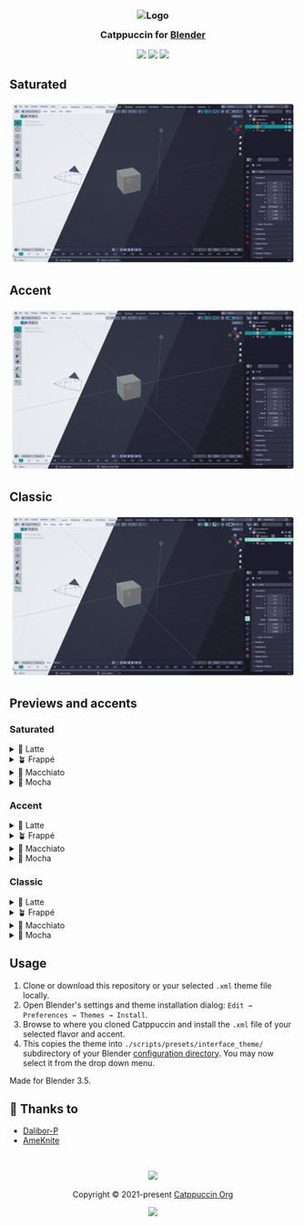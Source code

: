 <h3 align="center">
    <img src="https://raw.githubusercontent.com/catppuccin/catppuccin/main/assets/logos/exports/1544x1544_circle.png" width="100" alt="Logo"/><br/>
    <img src="https://raw.githubusercontent.com/catppuccin/catppuccin/main/assets/misc/transparent.png" height="30" width="0px"/>
    Catppuccin for <a href="https://www.blender.org/">Blender</a>
    <img src="https://raw.githubusercontent.com/catppuccin/catppuccin/main/assets/misc/transparent.png" height="30" width="0px"/>
</h3>

<p align="center">
    <a href="https://github.com/ameknite/blender/stargazers"><img src="https://img.shields.io/github/stars/ameknite/blender?colorA=363a4f&colorB=b7bdf8&style=for-the-badge"></a>
    <a href="https://github.com/ameknite/blender/issues"><img src="https://img.shields.io/github/issues/ameknite/blender?colorA=363a4f&colorB=f5a97f&style=for-the-badge"></a>
    <a href="https://github.com/ameknite/blender/contributors"><img src="https://img.shields.io/github/contributors/ameknite/blender?colorA=363a4f&colorB=a6da95&style=for-the-badge"></a>
</p>

## Saturated

<p align="center">
    <img src="assets/catwalk_contrast.webp"/>
</p>

## Accent

<p align="center">
    <img src="assets/catwalk_accent.webp"/>
</p>

## Classic

<p align="center">
    <img src="assets/catwalk.webp"/>
</p>

## Previews and accents

### Saturated

<details>
<summary>🌻 Latte</summary>
<img src="assets/latte_contrast.png"/>
<img src="assets/accents_latte_contrast.svg"/>
</details>
<details>
<summary>🪴 Frappé</summary>
<img src="assets/frappe_contrast.png"/>
<img src="assets/accents_frappe_contrast.svg"/>
</details>
<details>
<summary>🌺 Macchiato</summary>
<img src="assets/macchiato_contrast.png"/>
<img src="assets/accents_macchiato_contrast.svg"/>
</details>
<details>
<summary>🌿 Mocha</summary>
<img src="assets/mocha_contrast.png"/>
<img src="assets/accents_mocha_contrast.svg"/>
</details>

### Accent

<details>
<summary>🌻 Latte</summary>
<img src="assets/latte_accent.png"/>
<img src="assets/accents_latte_contrast.svg"/>
</details>
<details>
<summary>🪴 Frappé</summary>
<img src="assets/frappe_accent.png"/>
<img src="assets/accents_frappe_contrast.svg"/>
</details>
<details>
<summary>🌺 Macchiato</summary>
<img src="assets/macchiato_accent.png"/>
<img src="assets/accents_macchiato_contrast.svg"/>
</details>
<details>
<summary>🌿 Mocha</summary>
<img src="assets/mocha_accent.png"/>
<img src="assets/accents_mocha_contrast.svg"/>
</details>

### Classic

<details>
<summary>🌻 Latte</summary>
<img src="assets/Latte.png"/>
<img src="assets/accents latte.svg"/>
</details>
<details>
<summary>🪴 Frappé</summary>
<img src="assets/frappe.png"/>
<img src="assets/accents frappe.svg"/>
</details>
<details>
<summary>🌺 Macchiato</summary>
<img src="assets/Macchiato.png"/>
<img src="assets/accents macchiato.svg"/>
</details>
<details>
<summary>🌿 Mocha</summary>
<img src="assets/Mocha.png"/>
<img src="assets/accents mocha.svg"/>
</details>

## Usage

1. Clone or download this repository or your selected `.xml` theme file locally.
2. Open Blender's settings and theme installation dialog: `Edit → Preferences → Themes → Install`.
3. Browse to where you cloned Catppuccin and install the `.xml` file of your selected flavor and accent.
4. This copies the theme into `./scripts/presets/interface_theme/` subdirectory of your Blender [configuration directory](https://docs.blender.org/manual/en/latest/advanced/blender_directory_layout.html). You may now select it from the drop down menu.

Made for Blender 3.5.

## 💝 Thanks to

- [Dalibor-P](https://github.com/Dalibor-P)
- [AmeKnite](https://github.com/ameknite)

&nbsp;

<p align="center">
    <img src="https://raw.githubusercontent.com/catppuccin/catppuccin/main/assets/footers/gray0_ctp_on_line.svg?sanitize=true" />
</p>

<p align="center">
    Copyright &copy; 2021-present <a href="https://github.com/catppuccin" target="_blank">Catppuccin Org</a>
</p>

<p align="center">
    <a href="https://github.com/catppuccin/catppuccin/blob/main/LICENSE"><img src="https://img.shields.io/static/v1.svg?style=for-the-badge&label=License&message=MIT&logoColor=d9e0ee&colorA=363a4f&colorB=b7bdf8"/></a>
</p>
